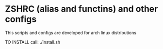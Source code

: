 # ZSHRC (alias and functins) and other configs

This scripts and configs are developed for arch linux distributions

TO INSTALL call:
./install.sh
